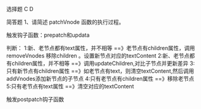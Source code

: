 选择题
C D

简答题
1、请简述 patchVnode 函数的执行过程。


触发钩子函数：prepatch和updata

判断：
1:新、老节点都有text属性，并不相等 ==》老节点有children属性，调用 removeVnodes 移除children 。设置新节点对应的textContent
2:新、老节点都有children属性，并不相等 ==》调用updateChildren,对比子节点并更新差异
3:只有新节点有children属性 ==》如老节点有text，则清空textContent,然后调用addVnodes添加新节点的子节点
4:只有老节点有children属性 ==》移除老节点
5:只有老节点有text属性 ==》清空对应的textContent

触发postpatch钩子函数
